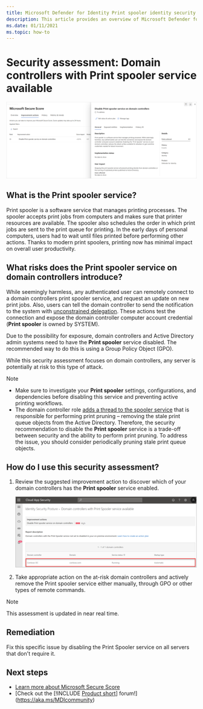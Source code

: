 ```yaml
---
title: Microsoft Defender for Identity Print spooler identity security posture assessments
description: This article provides an overview of Microsoft Defender for Identity's Print spooler identity security posture assessment reports.
ms.date: 01/11/2021
ms.topic: how-to
---
```


# Security assessment: Domain controllers with Print spooler service available

![Disable Print spooler service.](media/cas-isp-print-spooler-1.png)

## What is the **Print spooler** service?

Print spooler is a software service that manages printing processes. The spooler accepts print jobs from computers and makes sure that printer resources are available. The spooler also schedules the order in which print jobs are sent to the print queue for printing. In the early days of personal computers, users had to wait until files printed before performing other actions. Thanks to modern print spoolers, printing now has minimal impact on overall user productivity.

## What risks does the **Print spooler** service on domain controllers introduce?

While seemingly harmless, any authenticated user can remotely connect to a domain controllers print spooler service, and request an update on new print jobs. Also, users can tell the domain controller to send the notification to the system with [unconstrained delegation](cas-isp-unconstrained-kerberos.md). These actions test the connection and expose the domain controller computer account credential (**Print spooler** is owned by SYSTEM).

Due to the possibility for exposure, domain controllers and Active Directory admin systems need to have the **Print spooler** service disabled. The recommended way to do this is using a Group Policy Object (GPO).

While this security assessment focuses on domain controllers, any server is potentially at risk to this type of attack.

> [!NOTE]
>
> - Make sure to investigate your **Print spooler** settings, configurations, and dependencies before disabling this service and preventing active printing workflows.
> - The domain controller role [adds a thread to the spooler service](/windows-server/security/windows-services/security-guidelines-for-disabling-system-services-in-windows-server#print-spooler) that is responsible for performing print pruning – removing the stale print queue objects from the Active Directory. Therefore, the security recommendation to disable the **Print spooler** service is a trade-off between security and the ability to perform print pruning. To address the issue, you should consider periodically pruning stale print queue objects.

## How do I use this security assessment?

1. Review the suggested improvement action to discover which of your domain controllers has the **Print spooler** service enabled.

    ![Disable Print spooler service security assessment.](media/cas-isp-print-spooler-2.png)
1. Take appropriate action on the at-risk domain controllers and actively remove the Print spooler service either manually, through GPO or other types of remote commands.

> [!NOTE]
> This assessment is updated in near real time.

## Remediation

Fix this specific issue by disabling the Print Spooler service on all servers that don't require it.

## Next steps

- [Learn more about Microsoft Secure Score](/microsoft-365/security/defender/microsoft-secure-score)
- [Check out the [!INCLUDE [Product short](includes/product-short.md)] forum!](<https://aka.ms/MDIcommunity>)
